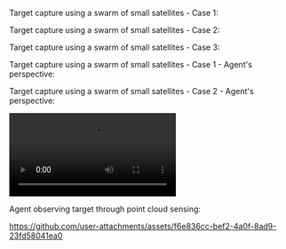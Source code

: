 Target capture using a swarm of small satellites - Case 1:

Target capture using a swarm of small satellites - Case 2:

Target capture using a swarm of small satellites - Case 3:


Target capture using a swarm of small satellites - Case 1 - Agent's perspective:


Target capture using a swarm of small satellites - Case 2 - Agent's perspective:

![Demo Video](Eye-in-hand-2.mp4)

Agent observing target through point cloud sensing:

https://github.com/user-attachments/assets/f6e836cc-bef2-4a0f-8ad9-23fd58041ea0

